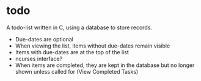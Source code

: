 todo
=======

A todo-list written in C, using a database to store records.

* Due-dates are optional
* When viewing the list, items without due-dates remain visible
* Items with due-dates are at the top of the list
* ncurses interface?
* When items are completed, they are kept in the database but no longer
  shown unless called for (View Completed Tasks)
